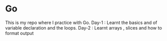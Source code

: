 # Go
This is my repo where I practice with Go.
Day-1 : Learnt the basics and of variable declaration and the loops.
Day-2 : Learnt arrays , slices and how to format output 


